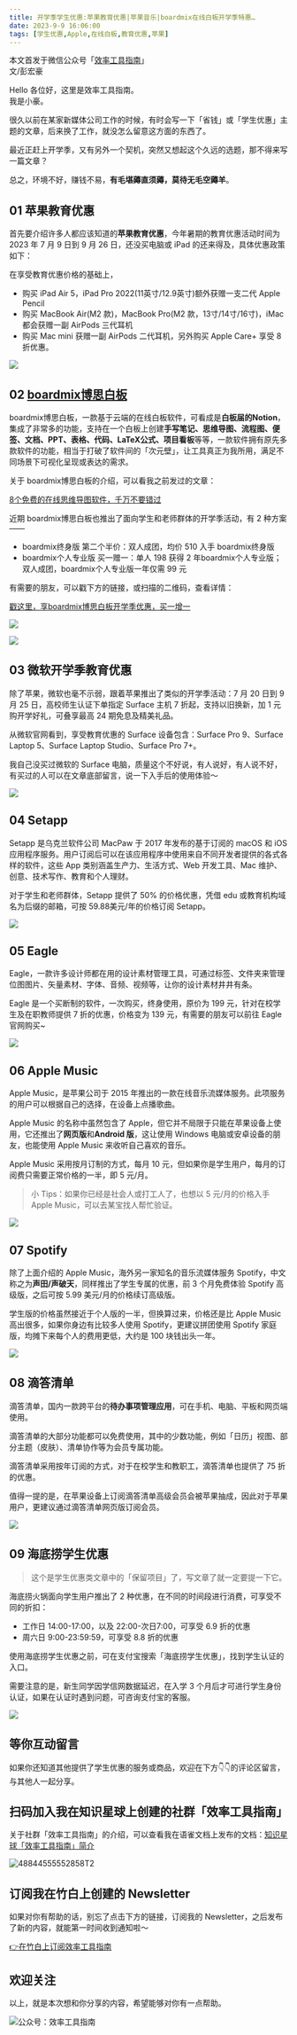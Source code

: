 ```yaml
---
title: 开学季学生优惠:苹果教育优惠|苹果音乐|boardmix在线白板开学季特惠…  
date: 2023-9-9 16:06:00               
tags: [学生优惠,Apple,在线白板,教育优惠,苹果]                                                                               
---
```


本文首发于微信公众号「[效率工具指南](https://mp.weixin.qq.com/s/zNo0PRL04jKpva0yH4vTRw)」    
文/彭宏豪    

Hello 各位好，这里是效率工具指南。  
我是小豪。   

很久以前在某家新媒体公司工作的时候，有时会写一下「省钱」或「学生优惠」主题的文章，后来换了工作，就没怎么留意这方面的东西了。  

最近正赶上开学季，又有另外一个契机，突然又想起这个久远的选题，那不得来写一篇文章？   

总之，环境不好，赚钱不易，**有毛堪薅直须薅，莫待无毛空薅羊**。


## 01 苹果教育优惠

首先要介绍许多人都应该知道的**苹果教育优惠**，今年暑期的教育优惠活动时间为 2023 年 7 月 9 日到 9 月 26 日，还没买电脑或 iPad 的还来得及，具体优惠政策如下：

在享受教育优惠价格的基础上，

* 购买 iPad Air 5，iPad Pro 2022(11英寸/12.9英寸)额外获赠一支二代 Apple Pencil    
* 购买 MacBook Air(M2 款)，MacBook Pro(M2 款，13寸/14寸/16寸)，iMac 都会获赠一副 AirPods 三代耳机     
* 购买 Mac mini 获赠一副 AirPods 二代耳机，另外购买 Apple Care+ 享受 8 折优惠。

![](https://article-picbed-1302715071.cos.ap-guangzhou.myqcloud.com/2023/09/09/image-4.png)


## 02 [boardmix博思白板](https://boardmix.cn/ai-whiteboard/?code=Vi1gY4eG4EKZ)      

boardmix博思白板，一款基于云端的在线白板软件，可看成是**白板届的Notion**，集成了非常多的功能，支持在一个白板上创建**手写笔记、思维导图、流程图、便签、文档、PPT、表格、代码、LaTeX公式、项目看板**等等，一款软件拥有原先多款软件的功能，相当于打破了软件间的「次元壁」，让工具真正为我所用，满足不同场景下可视化呈现或表达的需求。   

关于 boardmix博思白板的介绍，可以看我之前发过的文章：   

[8个免费的在线思维导图软件，千万不要错过](https://mp.weixin.qq.com/s/JMkTUA2GkSAXivEWfOBm-A)      

近期 boardmix博思白板也推出了面向学生和老师群体的开学季活动，有 2 种方案——

- boardmix终身版 第二个半价：双人成团，均价 510 入手 boardmix终身版
- boardmix个人专业版 买一赠一：单人 198 获得 2 年boardmix个人专业版；双人成团，boardmix个人专业版一年仅需 99 元

有需要的朋友，可以戳下方的链接，或扫描的二维码，查看详情：   

[戳这里，享boardmix博思白板开学季优惠，买一增一](https://boardmix.cn/ai-whiteboard/?code=Vi1gY4eG4EKZ)

![](https://article-picbed-1302715071.cos.ap-guangzhou.myqcloud.com/2023/09/09/boardmix-chan-pin-er-wei-ma.png)

![](https://article-picbed-1302715071.cos.ap-guangzhou.myqcloud.com/2023/09/09/16941891949802.jpg)


## 03 微软开学季教育优惠

除了苹果，微软也毫不示弱，跟着苹果推出了类似的开学季活动：7 月 20 日到 9 月 25 日，高校师生认证下单指定 Surface 主机 7 折起，支持以旧换新，加 1 元购开学好礼，可叠享最高 24 期免息及精美礼品。

从微软官网看到，享受教育优惠的 Surface 设备包含：Surface Pro 9、Surface Laptop 5、Surface Laptop Studio、Surface Pro 7+。   

我自己没买过微软的 Surface 电脑，质量这个不好说，有人说好，有人说不好，有买过的人可以在文章底部留言，说一下入手后的使用体验～       


![](https://article-picbed-1302715071.cos.ap-guangzhou.myqcloud.com/2023/09/09/image-5.png)


## 04 Setapp

Setapp 是乌克兰软件公司 MacPaw 于 2017 年发布的基于订阅的 macOS 和 iOS 应用程序服务。用户订阅后可以在该应用程序中使用来自不同开发者提供的各式各样的软件，这些 App 类别涵盖生产力、生活方式、Web 开发工具、Mac 维护、创意、技术写作、教育和个人理财。

对于学生和老师群体，Setapp 提供了 50% 的价格优惠，凭借 edu 或教育机构域名为后缀的邮箱，可按 59.88美元/年的价格订阅 Setapp。

![](https://article-picbed-1302715071.cos.ap-guangzhou.myqcloud.com/2023/09/09/image-6.png)


## 05 Eagle

Eagle，一款许多设计师都在用的设计素材管理工具，可通过标签、文件夹来管理位图图片、矢量素材、字体、音频、视频等，让你的设计素材井井有条。

Eagle 是一个买断制的软件，一次购买，终身使用，原价为 199 元，针对在校学生及在职教师提供 7 折的优惠，价格变为 139 元，有需要的朋友可以前往 Eagle 官网购买~   

![](https://article-picbed-1302715071.cos.ap-guangzhou.myqcloud.com/2023/09/09/jnigvekpxnincptr.png)


## 06 Apple Music

Apple Music，是苹果公司于 2015 年推出的一款在线音乐流媒体服务。此项服务的用户可以根据自己的选择，在设备上点播歌曲。

Apple Music 的名称中虽然包含了 Apple，但它并不局限于只能在苹果设备上使用，它还推出了**网页版**和**Android 版**，这让使用 Windows 电脑或安卓设备的朋友，也能使用 Apple Music 来收听自己喜欢的音乐。

Apple Music 采用按月订制的方式，每月 10 元，但如果你是学生用户，每月的订阅费只需要正常价格的一半，即 5 元/月。

> 小 Tips：如果你已经是社会人或打工人了，也想以 5 元/月的价格入手 Apple Music，可以去某宝找人帮忙验证。   

![](https://article-picbed-1302715071.cos.ap-guangzhou.myqcloud.com/2023/09/09/image-7.png)

## 07 Spotify

除了上面介绍的 Apple Music，海外另一家知名的音乐流媒体服务 Spotify，中文称之为**声田/声破天**，同样推出了学生专属的优惠，前 3 个月免费体验 Spotify 高级版，之后可按 5.99 美元/月的价格续订高级版。

学生版的价格虽然接近于个人版的一半，但换算过来，价格还是比 Apple Music 高出很多，如果你身边有比较多人使用 Spotify，更建议拼团使用 Spotify 家庭版，均摊下来每个人的费用更低，大约是 100 块钱出头一年。   

![](https://article-picbed-1302715071.cos.ap-guangzhou.myqcloud.com/2023/09/09/image-8.png)


## 08 滴答清单

滴答清单，国内一款跨平台的**待办事项管理应用**，可在手机、电脑、平板和网页端使用。

滴答清单的大部分功能都可以免费使用，其中的少数功能，例如「日历」视图、部分主题（皮肤）、清单协作等为会员专属功能。

滴答清单采用按年订阅的方式，对于在校学生和教职工，滴答清单也提供了 75 折的优惠。

值得一提的是，在苹果设备上订阅滴答清单高级会员会被苹果抽成，因此对于苹果用户，更建议通过滴答清单网页版订阅会员。   


![](https://article-picbed-1302715071.cos.ap-guangzhou.myqcloud.com/2023/09/09/image-9.png)


## 09 海底捞学生优惠

> 这个是学生优惠类文章中的「保留项目」了，写文章了就一定要提一下它。   

海底捞火锅面向学生用户推出了 2 种优惠，在不同的时间段进行消费，可享受不同的折扣：

- 工作日 14:00-17:00，以及 22:00-次日7:00，可享受 6.9 折的优惠
- 周六日 9:00-23:59:59，可享受 8.8 折的优惠

使用海底捞学生优惠之前，可在支付宝搜索「海底捞学生优惠」，找到学生认证的入口。   

需要注意的是，新生同学因学信网数据延迟，在入学 3 个月后才可进行学生身份认证，如果在认证时遇到问题，可咨询支付宝的客服。


![](https://article-picbed-1302715071.cos.ap-guangzhou.myqcloud.com/2023/09/09/image-10.png)



## 等你互动留言

如果你还知道其他提供了学生优惠的服务或商品，欢迎在下方👇👇的评论区留言，与其他人一起分享。  


## 扫码加入我在知识星球上创建的社群「效率工具指南」  

关于社群「效率工具指南」的介绍，可以查看我在语雀文档上发布的文档：[知识星球「效率工具指南」简介](https://www.yuque.com/penghonghao/af0aai/glwrg2dl0dqlegi6?singleDoc#)    

![48844555552858T2](https://article-picbed-1302715071.cos.ap-guangzhou.myqcloud.com/2023/03/25/48844555552858t2.JPG)


## 订阅我在竹白上创建的 Newsletter   

如果对你有帮助的话，别忘了点击下方的链接，订阅我的 Newsletter，之后发布了新的内容，就能第一时间收到通知啦～  

[👉在竹白上订阅效率工具指南](https://penghh.zhubai.love/)         

## 欢迎关注     

以上，就是本次想和你分享的内容，希望能够对你有一点帮助。     

![公众号：效率工具指南](https://article-picbed-1302715071.cos.ap-guangzhou.myqcloud.com/2021/05/28/gong-zhong-hao-wei-bu-er-wei-ma-dailogo.png)   